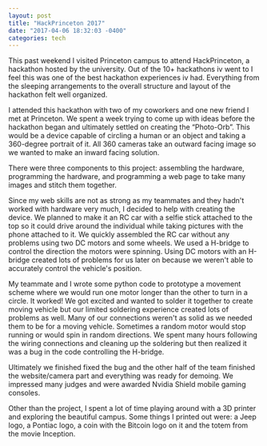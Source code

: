 ```yaml
---
layout: post
title: "HackPrinceton 2017"
date: "2017-04-06 18:32:03 -0400"
categories: tech
---
```


This past weekend I visited Princeton campus to attend HackPrinceton, a hackathon hosted by the university.
Out of the 10+ hackathons iv went to I feel this was one of the best hackathon experiences iv had. 
Everything from the sleeping arrangements to the overall structure and layout of the hackathon felt well organized.

<amp-img width="1000" height="558" layout="responsive" src="{{ site.baseurl }}/assets/images/resize_Princeton-2.jpg"></amp-img>

I attended this hackathon with two of my coworkers and one new friend I met at Princeton. We spent a week trying to
come up with ideas before the hackathon began and ultimately settled on creating the “Photo-Orb”. This would be a device
capable of circling a human or an object and taking a 360-degree portrait of it. All 360 cameras take an outward facing
image so we wanted to make an inward facing solution. 

There were three components to this project: assembling the hardware, programming the hardware,
and programming a web page to take many images and stitch them together.

Since my web skills are not as strong as my teammates and they hadn't worked with hardware very much, I decided to
help with creating the device. We planned to make it an RC car with a selfie stick attached to the top so it could
drive around the individual while taking pictures with the phone attached to it. We quickly assembled the RC car
without any problems using two DC motors and some wheels. We used a H-bridge to control the direction the motors
were spinning. Using DC motors with an H-bridge created lots of problems for us later on because we weren't able to accurately control the vehicle's position.

<amp-img width="810" height="770" layout="responsive" src="{{ site.baseurl }}/assets/images/rsz_princeton-1.jpg"></amp-img>

My teammate and I wrote some python code to prototype a movement scheme where we would run one motor longer than the other to turn in a circle. It worked! We got excited and wanted to solder it together to create moving vehicle but our limited soldering experience created lots of problems as well. Many of our connections weren't as solid as we needed them to be for a moving vehicle. Sometimes a random motor would stop running or would spin in random directions. We spent many hours following the wiring connections and cleaning up the soldering but then realized it was a bug in the code controlling the H-bridge. 

<amp-img width="810" height="910" layout="responsive" src="{{ site.baseurl }}/assets/images/rsz_princeton-3.jpg"></amp-img>

Ultimately we finished fixed the bug and the other half of the team finished the website/camera part and everything
was ready for demoing. We impressed many judges and were awarded Nvidia Shield mobile gaming consoles.

Other than the project, I spent a lot of time playing around with a 3D printer and exploring the beautiful campus.
Some things I printed out were: a Jeep logo, a Pontiac logo, a coin with the Bitcoin logo on it and the totem from the movie
Inception. 

<amp-img width="1080" height="736" layout="responsive" src="{{ site.baseurl }}/assets/images/Princeton-4.jpg"></amp-img>
